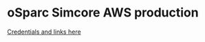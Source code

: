 # oSparc Simcore AWS production 

[Credentials and links here](https://git.speag.com/oSparc/osparc-ops-environments/-/blob/master/credentials.md)